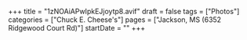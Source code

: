 +++
title = "1zNOAiAPwIpkEJjoytp8.avif"
draft = false
tags = ["Photos"]
categories = ["Chuck E. Cheese's"]
pages = ["Jackson, MS (6352 Ridgewood Court Rd)"]
startDate = ""
+++
